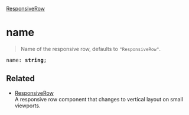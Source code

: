 [ResponsiveRow](ResponsiveRow.md)

# name

> Name of the responsive row, defaults to `"ResponsiveRow"`.

<pre class="docgen_signature">name: <b>string</b>;</pre>

## Related

- [<!--{ref:class}-->ResponsiveRow](ResponsiveRow.md) \
    A responsive row component that changes to vertical layout on small viewports.
